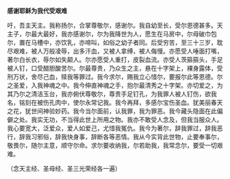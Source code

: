 **感谢耶稣为我代受艰难**

吁，吾主天主。我称扬尔，合掌尊敬尔，感谢尔。我自幼至长，受尔恩德甚多。天主子，尔最大最好，我亦感谢尔，尔为我降世为人，愿生在马房中，尔母破巾包尔，置在马槽中，亦饮乳，亦啼叫，如俗之幼子者同。后受穷苦，至三十三岁，耽尽艰难，被人万般凌辱，出多汗血，又被人拿缚，被人侮慢。亦愿受人唾面打嘴，著尔白长衣，辱尔如失颠人。尔亦愿受人重打，皮裂血流。亦受人茨箍箍头，手足被人钉，口受醋胆酸苦尔。尔最尊贵，乃众生之主，悬在十字架上，裸身露体，受刑万状，舍尽己血，赎我等罪过。我今求尔，赐我立心惜尔，要报尔此等恩德。尔之圣爱，入我神魂之中。我今伸直神魂之手，抱尔最清秀之十字架。亦切爱之，为其乃尔之清洁玉台，我亦俯伏尊敬尔，尊贵手足钉孔，为我罪人被人钉伤，欲我名，铭刻在被伤孔肉中，使尔永常记我。我今再拜，多感尔宝伤圣血。犹美丽春天之花，犹世间神验妙药。我今当尔面前，认我罪，我为罪恶。我今藏头隐面在此偏僻之处。我实无功，不当得此世上所用之物。我亦不敢受人念及，但我当服众人。我心要宽大，泛爱众，爱人如爱己，尤惜我冤仇。我今为著尔，辞我罪过，辞我恶行，辞我习邪俗，辞我快身事，辞断各等恶情。我从今实背此世物，止要奉事尔，敬畏尔，随尔主意，顺守尔命。求尔要收纳我，尔若助我，我常念尔，要受一切艰难。

（念天主经、圣母经、圣三光荣经各一遍）